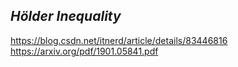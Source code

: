 ## $Hölder \ Inequality$


https://blog.csdn.net/itnerd/article/details/83446816
https://arxiv.org/pdf/1901.05841.pdf